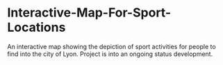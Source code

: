 # Interactive-Map-For-Sport-Locations
An interactive map showing the depiction of sport activities for people to find into the city of Lyon. Project is into an ongoing status development. 
